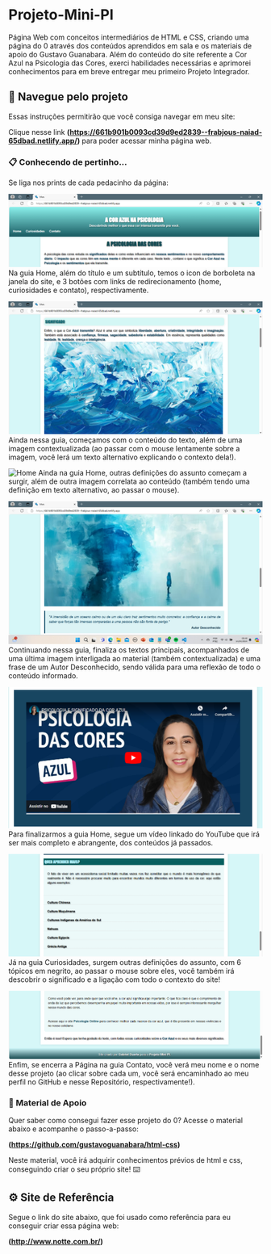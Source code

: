 # Projeto-Mini-PI
Página Web com conceitos intermediários de HTML e CSS, criando uma página do 0 através dos conteúdos aprendidos em sala e os materiais de apoio do Gustavo Guanabara. Além do conteúdo do site referente a Cor Azul na Psicologia das Cores, exerci habilidades necessárias e aprimorei conhecimentos para em breve entregar meu primeiro Projeto Integrador. 

## 🚀 Navegue pelo projeto

Essas instruções permitirão que você consiga navegar em meu site:

Clique nesse link **(https://661b901b0093cd39d9ed2839--frabjous-naiad-65dbad.netlify.app/)** para poder acessar minha página web.

### 📋 Conhecendo de pertinho...

Se liga nos prints de cada pedacinho da página:

![Home](https://github.com/duartegab/Projeto-Mini-PI/blob/main/Home.png)
Na guia Home, além do título e um subtítulo, temos o icon de borboleta na janela do site, e 3 botões com links de redirecionamento (home, curiosidades e contato), respectivamente.



![Home](https://github.com/duartegab/Projeto-Mini-PI/blob/main/Significado1.png)
Ainda nessa guia, começamos com o conteúdo do texto, além de uma imagem contextualizada (ao passar com o mouse lentamente sobre a imagem, você lerá um texto alternativo explicando o contexto dela!).



![Home](https://github.com/duartegab/Projeto-Mini-PI/blob/main/Sinificado2.png)
Ainda na guia Home, outras definições do assunto começam a surgir, além de outra imagem correlata ao conteúdo (também tendo uma definição em texto alternativo, ao passar o mouse).



![Home](https://github.com/duartegab/Projeto-Mini-PI/blob/main/Significado3.png)
Continuando nessa guia, finaliza os textos principais, acompanhados de uma última imagem interligada ao material (também contextualizada) e uma frase de um Autor Desconhecido, sendo válida para uma reflexão de todo o conteúdo informado.



![Home](https://github.com/duartegab/Projeto-Mini-PI/blob/main/Video.png)
Para finalizarmos a guia Home, segue um vídeo linkado do YouTube que irá ser mais completo e abrangente, dos conteúdos já passados.



![Curiosidades](https://github.com/duartegab/Projeto-Mini-PI/blob/main/Curiosidades.png)
Já na guia Curiosidades, surgem outras definições do assunto, com 6 tópicos em negrito, ao passar o mouse sobre eles, você também irá descobrir o significado e a ligação com todo o contexto do site!



![Contato](https://github.com/duartegab/Projeto-Mini-PI/blob/main/Contato.png)
Enfim, se encerra a Página na guia Contato, você verá meu nome e o nome desse projeto (ao clicar sobre cada um, você será encaminhado ao meu perfil no GitHub e nesse Repositório, respectivamente!).



### 🔧 Material de Apoio

Quer saber como consegui fazer esse projeto do 0? Acesse o material abaixo e acompanhe o passo-a-passo:

**(https://github.com/gustavoguanabara/html-css)**

Neste material, você irá adquirir conhecimentos prévios de html e css, conseguindo criar o seu próprio site! ⌨️


## ⚙️ Site de Referência

Segue o link do site abaixo, que foi usado como referência para eu conseguir criar essa página web:

**(http://www.notte.com.br/)**
